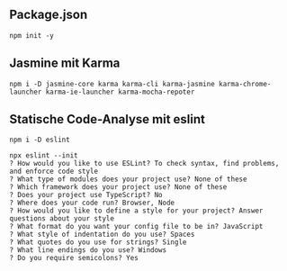 ## Package.json 

    npm init -y

## Jasmine mit Karma

    npm i -D jasmine-core karma karma-cli karma-jasmine karma-chrome-launcher karma-ie-launcher karma-mocha-repoter
  
## Statische Code-Analyse mit eslint 

    npm i -D eslint

    npx eslint --init
    ? How would you like to use ESLint? To check syntax, find problems, and enforce code style
    ? What type of modules does your project use? None of these
    ? Which framework does your project use? None of these
    ? Does your project use TypeScript? No
    ? Where does your code run? Browser, Node
    ? How would you like to define a style for your project? Answer questions about your style
    ? What format do you want your config file to be in? JavaScript
    ? What style of indentation do you use? Spaces
    ? What quotes do you use for strings? Single
    ? What line endings do you use? Windows
    ? Do you require semicolons? Yes
